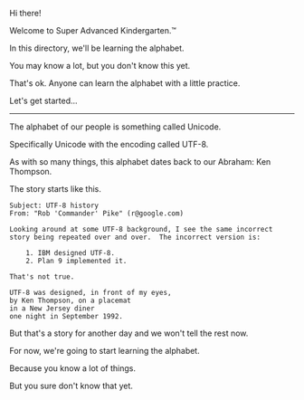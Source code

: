 
Hi there!

Welcome to Super Advanced Kindergarten.™

In this directory, we'll be learning the alphabet.

You may know a lot, but you don't know this yet.

That's ok. Anyone can learn the alphabet with a little practice.

Let's get started...

---


The alphabet of our people is something called Unicode.

Specifically Unicode with the encoding called UTF-8.

As with so many things, this alphabet dates back to our Abraham: Ken Thompson.

The story starts like this.

```
Subject: UTF-8 history
From: "Rob 'Commander' Pike" (r@google.com)

Looking around at some UTF-8 background, I see the same incorrect
story being repeated over and over.  The incorrect version is:

    1. IBM designed UTF-8.
    2. Plan 9 implemented it.

That's not true.

UTF-8 was designed, in front of my eyes,
by Ken Thompson, on a placemat
in a New Jersey diner
one night in September 1992.
```

But that's a story for another day and we won't tell the rest now.

For now, we're going to start learning the alphabet.

Because you know a lot of things.

But you sure don't know that yet.